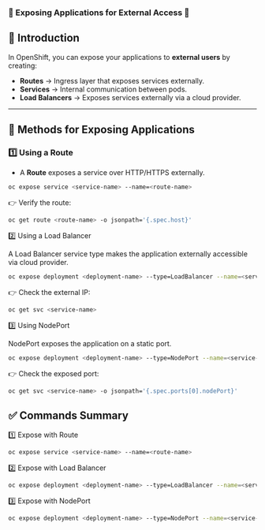 ### 📄 Exposing Applications for External Access 🚪

## 📌 **Introduction**
In OpenShift, you can expose your applications to **external users** by creating:
- **Routes** → Ingress layer that exposes services externally.  
- **Services** → Internal communication between pods.  
- **Load Balancers** → Exposes services externally via a cloud provider.  

---

## 🚀 **Methods for Exposing Applications**

### 1️⃣ **Using a Route**

- A **Route** exposes a service over HTTP/HTTPS externally.  

```bash
oc expose service <service-name> --name=<route-name>

```

👉 Verify the route:

```bash
oc get route <route-name> -o jsonpath='{.spec.host}'
```

2️⃣ Using a Load Balancer

A Load Balancer service type makes the application externally accessible via cloud provider.

       
```bash
oc expose deployment <deployment-name> --type=LoadBalancer --name=<service-name>
```

👉 Check the external IP:

```bash
oc get svc <service-name>
```

3️⃣ Using NodePort

NodePort exposes the application on a static port.

```bash
oc expose deployment <deployment-name> --type=NodePort --name=<service-name>
```

👉 Check the exposed port:
```bash
oc get svc <service-name> -o jsonpath='{.spec.ports[0].nodePort}'
```


✅ Commands Summary
---

1️⃣ Expose with Route

```bash
oc expose service <service-name> --name=<route-name>
```

2️⃣ Expose with Load Balancer

```bash
oc expose deployment <deployment-name> --type=LoadBalancer --name=<service-name>
```

3️⃣ Expose with NodePort

```bash
oc expose deployment <deployment-name> --type=NodePort --name=<service-name>
```
